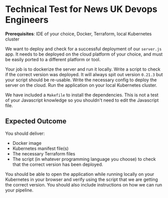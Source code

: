 # Technical Test for News UK Devops Engineers

**Prerequisites**: IDE of your choice, Docker, Terraform, local Kubernetes cluster

We want to deploy and check for a successful deployment of our `server.js` app. It needs to be
deployed on the cloud platform of your choice, and must be easily ported to a different platform or tool.

Your job is to dockerize the server and run it locally. Write a script to check if the correct version was deployed. It will always spit out version `0.21.3` but your script should be re-usable. Write the necessary config to deploy the server on the cloud. Run the application on your local Kubernetes cluster.

We have included a `Makefile` to install the dependencies. This is not a test of your Javascript knowledge so you shouldn't need to edit the Javascript file.

## Expected Outcome

You should deliver:

- Docker image
- Kubernetes manifest file(s)
- The necessary Terraform files
- The script (in whatever programming language you choose) to check that the correct version has been deployed.

You should be able to open the application while running locally on your Kubernetes in your browser and verify using the script that we are getting the correct version. You should also include instructions on how we can run your pipeline.
